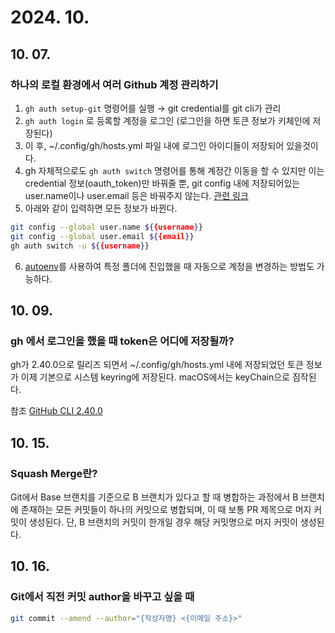 # 2024. 10.

## 10. 07.

### 하나의 로컬 환경에서 여러 Github 계정 관리하기

1. `gh auth setup-git` 명령어를 실행 → git credential를 git cli가 관리
2. `gh auth login` 로 등록할 계정을 로그인 (로그인을 하면 토큰 정보가 키체인에 저장된다)
3. 이 후, ~/.config/gh/hosts.yml 파일 내에 로그인 아이디들이 저장되어 있을것이다.
4. gh 자체적으로도 `gh auth switch` 명령어를 통해 계정간 이동을 할 수 있지만 이는 credential 정보(oauth_token)만 바꿔줄 뿐, git config 내에 저장되어있는 user.name이나 user.email 등은 바꿔주지 않는다. [관련 링크](https://github.com/cli/cli/blob/trunk/docs/multiple-accounts.md#what-is-out-of-scope-for-this-release)
5. 아래와 같이 입력하면 모든 정보가 바뀐다.

```sh
git config --global user.name ${{username}}
git config --global user.email ${{email}}
gh auth switch -u ${{username}}
```

6. [autoenv](https://github.com/hyperupcall/autoenv)를 사용하여 특정 폴더에 진입했을 때 자동으로 계정을 변경하는 방법도 가능하다.

## 10. 09.

### gh 에서 로그인을 했을 때 token은 어디에 저장될까?

gh가 2.40.0으로 릴리즈 되면서 ~/.config/gh/hosts.yml 내에 저장되었던 토큰 정보가 이제 기본으로 시스템 keyring에 저장된다.
macOS에서는 keyChain으로 짐작된다.

참조 [GitHub CLI 2.40.0](https://github.com/cli/cli/discussions/8429#discussioncomment-7799379)

## 10. 15.

### Squash Merge란?

Git에서 Base 브랜치를 기준으로 B 브랜치가 있다고 할 때 병합하는 과정에서 B 브랜치에 존재하는 모든 커밋들이 하나의 커밋으로 병합되며, 이 때 보통 PR 제목으로 머지 커밋이 생성된다. 단, B 브랜치의 커밋이 한개일 경우 해당 커밋명으로 머지 커밋이 생성된다.

## 10. 16.

### Git에서 직전 커밋 author을 바꾸고 싶을 때

```sh
git commit --amend --author="{작성자명} <{이메일 주소}>"
```
